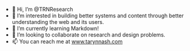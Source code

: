 - 👋 Hi, I’m @TRNResearch
- 👀 I’m interested in building better systems and content through better understanding the web and its users. 
- 🌱 I’m currently learning Markdown!
- 💞️ I’m looking to collaborate on research and design problems.
- 📫 You can reach me at www.tarynnash.com

<!---
TRNResearch/TRNResearch is a ✨ special ✨ repository because its `README.md` (this file) appears on your GitHub profile.
You can click the Preview link to take a look at your changes.
--->
